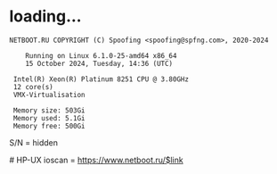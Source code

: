 # loading...
```
NETBOOT.RU COPYRIGHT (C) Spoofing <spoofing@spfng.com>, 2020-2024

	Running on Linux 6.1.0-25-amd64 x86_64
	15 October 2024, Tuesday, 14:36 (UTC)

 Intel(R) Xeon(R) Platinum 8251 CPU @ 3.80GHz
 12 core(s)
 VMX-Virtualisation

 Memory size: 503Gi
 Memory used: 5.1Gi
 Memory free: 500Gi
```
S/N = hidden

\# HP-UX ioscan = https://www.netboot.ru/$link

